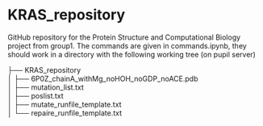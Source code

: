 # KRAS_repository

GitHub repository for the Protein Structure and Computational Biology project from group1. The commands are given in commands.ipynb, they should work in a directory with the following working tree (on pupil server)

├── KRAS_repository  
│   ├── 6P0Z_chainA_withMg_noHOH_noGDP_noACE.pdb  
│   ├── mutation_list.txt  
│   ├── poslist.txt  
│   ├── mutate_runfile_template.txt  
│   └── repaire_runfile_template.txt  
